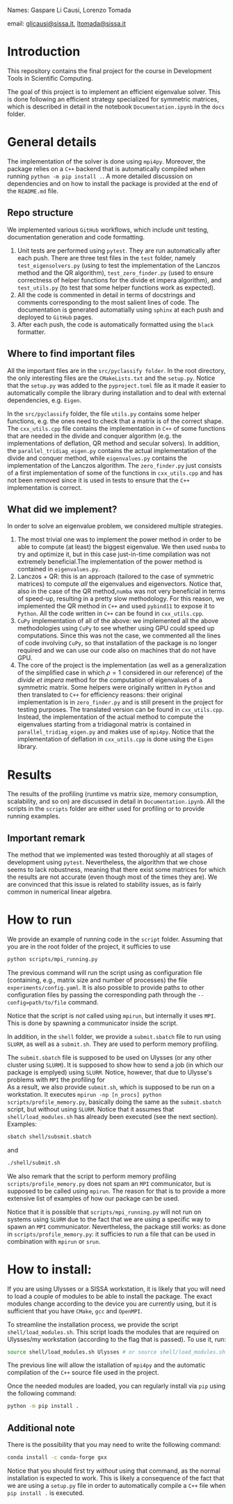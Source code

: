 Names: Gaspare Li Causi, Lorenzo Tomada

email: glicausi@sissa.it, ltomada@sissa.it

# Introduction
This repository contains the final project for the course in Development Tools in Scientific Computing.

The goal of this project is to implement an efficient eigenvalue solver.
This is done following an efficient strategy specialized for symmetric matrices, which is described in detail in the notebook `Documentation.ipynb` in the `docs` folder.

# General details
The implementation of the solver is done using `mpi4py`. Moreover, the package relies on a `C++` backend that is automatically compiled when running `python -m pip install .`.
A more detailed discussion on dependencies and on how to install the package is provided at the end of the `README.md` file.
## Repo structure
We implemented various `GitHub` workflows, which include unit testing, documentation generation and code formatting.

1. Unit tests are performed using `pytest`. They are run automatically after each push. There are three test files in the `test` folder, namely `test_eigensolvers.py` (using to test the implementation of the Lanczos method and the QR algorithm), `test_zero_finder.py` (used to ensure correctness of helper functions for the divide et impera algorithm), and `test_utils.py` (to test that some helper functions work as expected).
2. All the code is commented in detail in terms of docstrings and comments corresponding to the most salient lines of code. The documentation is generated automatially using `sphinx` at each push and deployed to `GitHub` pages.
3. After each push, the code is automatically formatted using the `black` formatter.

## Where to find important files
All the important files are in the `src/pyclassify folder`. In the root directory, the only interesting files are the `CMakeLists.txt` and the `setup.py`. Notice that the `setup.py` was added to the `pyproject.toml` file as it made it easier to automatically compile the library during installation and to deal with external dependencies, e.g. `Eigen`.

In the `src/pyclassify` folder, the file `utils.py` contains some helper functions, e.g. the ones need to check that a matrix is of the correct shape.
The `cxx_utils.cpp` file contains the implementation in `C++` of some functions that are needed in the divide and conquer algorithm (e.g. the implementations of deflation, QR method and secular solvers).
In addition, the `parallel_tridiag_eigen.py` contains the actual implementation of the divide and conquer method, while `eigenvalues.py` contains the implementation of the Lanczos algorithm.
The `zero_finder.py` just consists of a first implementation of some of the functions in `cxx_utils.cpp` and has not been removed since it is used in tests to ensure that the `C++` implementation is correct.

## What did we implement?
In order to solve an eigenvalue problem, we considered multiple strategies.
1. The most trivial one was to implement the power method in order to be able to compute (at least) the biggest eigenvalue. We then used `numba` to try and optimize it, but in this case just-in-time compilation was not extremely beneficial.The implementation of the power method is contained in `eigenvalues.py`.
2. Lanczos + QR: this is an approach (tailored to the case of symmetric matrices) to compute *all* the eigenvalues and eigenvectors. Notice that, also in the case of the QR method,`numba` was not very beneficial in terms of speed-up, resulting in a pretty slow methodology. For this reason, we implemented the QR method in `C++` and used `pybind11` to expose it to `Python`. All the code written in `C++` can be found in `cxx_utils.cpp`.
3. `CuPy` implementation of all of the above: we implemented all the above methodologies using `CuPy` to see whether using GPU could speed up computations. Since this was not the case, we commented all the lines of code involving `CuPy`, so that installation of the package is no longer required and we can use our code also on machines that do not have GPU.
4. The core of the project is the implementation (as well as a generalization of the simplified case in which $\rho=1$ considered in our reference) of the _divide et impera_ method for the computation of eigenvalues of a symmetric matrix. Some helpers were originally written in `Python` and then translated to `C++` for efficiency reasons: their original implementation is in `zero_finder.py` and is still present in the project for testing purposes. The translated version can be found in `cxx_utils.cpp`. Instead, the implementation of the actual method to compute the eigenvalues starting from a tridiagonal matrix is contained in `parallel_tridiag_eigen.py` and makes use of `mpi4py`. Notice that the implementation of deflation in `cxx_utils.cpp` is done using the `Eigen` library.

# Results
The results of the profiling (runtime vs matrix size, memory consumption, scalability, and so on) are discussed in detail in `Documentation.ipynb`.
All the scripts in the `scripts` folder are either used for profiling or to provide running examples.

## Important remark
The method that we implemented was tested thoroughly at all stages of development using `pytest`.
Nevertheless, the algorithm that we chose seems to lack robustness, meaning that there exist some matrices for which the results are not accurate (even though most of the times they are).
We are convinced that this issue is related to stability issues, as is fairly common in numerical linear algebra.

# How to run
We provide an example of running code in the `script` folder.
Assuming that you are in the root folder of the project, it sufficies to use
```bash
python scripts/mpi_running.py
```
The previous command will run the script using as configuration file (containing, e.g., matrix size and number of processes) the file `experiments/config.yaml`.
It is also possible to provide paths to other configuration files by passing the corresponding path through the `--config=path/to/file` command.

Notice that the script is *not* called using `mpirun`, but internally it uses `MPI`.
This is done by spawning a communicator inside the script.

In addition, in the `shell` folder, we provide a `submit.sbatch` file to run using `SLURM`, as well as a `submit.sh`.
They are used to perform memory profiling.

The `submit.sbatch` file is supposed to be used on Ulysses (or any other cluster using `SLURM`).
It is supposed to show how to send a job (in which our package is emplyed) using `SLURM`.
Notice, however, that due to Ulysse's problems with `MPI` the profiling for  
As a result, we also provide `submit.sh`, which is supposed to be run on a workstation.
It executes `mpirun -np [n_procs] python scripts/profile_memory.py`, basically doing the same as the `submit.sbatch` script, but without using `SLURM`.
Notice that it assumes that `shell/load_modules.sh` has already been executed (see the next section).
Examples:
```bash
sbatch shell/subsmit.sbatch
```
and
```bash
./shell/submit.sh
```

We also remark that the script to perform memory profiling `scripts/profile_memory.py` does not spam an `MPI` communicator, but is supposed to be called using `mpirun`. The reason for that is to provide a more extensive list of examples of how our package can be used.

Notice that it is possible that `scripts/mpi_running.py` will not run on systems using `SLURM` due to the fact that we are using a specific way to spawn an `MPI` communicator.
Nevertheless, the package still works: as done in `scripts/profile_memory.py`: it sufficies to run a file that can be used in combination with `mpirun` or `srun`.

# How to install:
If you are using Ulysses or a SISSA workstation, it is likely that you will need to load a couple of modules to be able to install the package.
The exact modules change according to the device you are currently using, but it is sufficient that you have `CMake`, `gcc` and `OpenMPI`.

To streamline the installation process, we provide the script `shell/load_modules.sh`.
This script loads the modules that are required on Ulysses/my workstation (according to the flag that is passed).
To use it, run:
```bash
source shell/load_modules.sh Ulysses # or source shell/load_modules.sh workstation
```
The previous line will allow the istallation of `mpi4py` and the automatic compilation of the `C++` source file used in the project.

Once the needed modules are loaded, you can regularly install via `pip` using the following command:
```bash
python -m pip install .
```

## Additional note
There is the possibility that you may need to write the following command:
```bash
conda install -c conda-forge gxx
```
Notice that you should first try *without* using that command, as the normal installation is expected to work.
This is likely a consequence of the fact that we are using a `setup.py` file in order to automatically compile a `C++` file when `pip install .` is executed.
